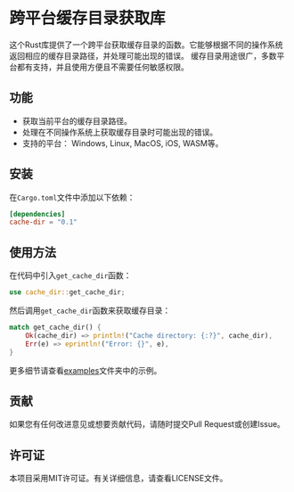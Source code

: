 # 跨平台缓存目录获取库

这个Rust库提供了一个跨平台获取缓存目录的函数。它能够根据不同的操作系统返回相应的缓存目录路径，并处理可能出现的错误。
缓存目录用途很广，多数平台都有支持，并且使用方便且不需要任何敏感权限。

## 功能

- 获取当前平台的缓存目录路径。
- 处理在不同操作系统上获取缓存目录时可能出现的错误。
- 支持的平台： Windows, Linux, MacOS, iOS, WASM等。

## 安装

在`Cargo.toml`文件中添加以下依赖：

```toml
[dependencies]
cache-dir = "0.1"
```

## 使用方法

在代码中引入`get_cache_dir`函数：

```rust
use cache_dir::get_cache_dir;
```

然后调用`get_cache_dir`函数来获取缓存目录：

```rust
match get_cache_dir() {
    Ok(cache_dir) => println!("Cache directory: {:?}", cache_dir),
    Err(e) => eprintln!("Error: {}", e),
}
```

更多细节请查看[examples](examples)文件夹中的示例。


## 贡献

如果您有任何改进意见或想要贡献代码，请随时提交Pull Request或创建Issue。

## 许可证

本项目采用MIT许可证。有关详细信息，请查看LICENSE文件。
